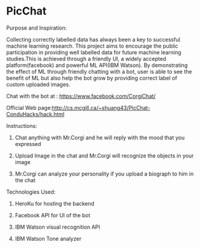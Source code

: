 # PicChat
Purpose and Inspiration:

Collecting correctly labelled data has always been a key to successful machine learning research. This project aims to encourage the public participation in providing well labelled data for future machine learning studies.This is achieved through a friendly UI, a widely accepted platform(facebook) and powerful ML API(IBM Watson). By demonstrating the effect of ML through friendly chatting with a bot, user is able to see the benefit of ML but also help the bot grow by providing correct label of custom uploaded images. 

Chat with the bot at : https://www.facebook.com/CorgiChat/

Official Web page:http://cs.mcgill.ca/~shuang43/PicChat-ConduHacks/hack.html



Instructions:
1. Chat anything with Mr.Corgi and he will reply with the mood that you expressed

2. Upload Image in the chat and Mr.Corgi will recognize the objects in your image 

3. Mr.Corgi can analyze your personality if you upload a biograph to him in the chat


Technologies Used:
1. HeroKu for hosting the backend 

2. Facebook API for UI of the bot

3. IBM Watson visual recognition API

4. IBM Watson Tone analyzer 




